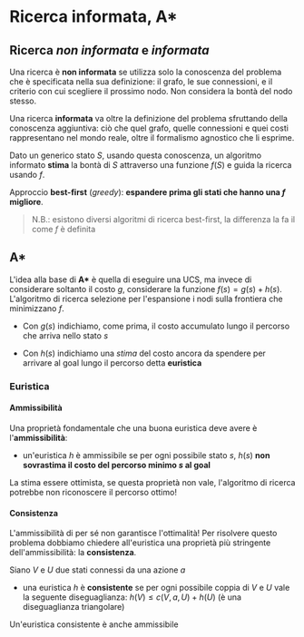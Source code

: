 # Ricerca informata, A*

## Ricerca *non informata* e *informata*

Una ricerca è **non informata** se utilizza solo la conoscenza del problema che è specificata nella sua definizione: il grafo, le sue connessioni, e il criterio con cui scegliere il prossimo nodo. Non considera la bontà del nodo stesso.



Una ricerca **informata** va oltre la definizione del problema sfruttando della conoscenza aggiuntiva: ciò che quel grafo, quelle connessioni e quei costi rappresentano nel mondo reale, oltre il formalismo agnostico che li esprime.

Dato un generico stato $S$, usando questa conoscenza, un algoritmo informato **stima** la bontà di $S$ attraverso una funzione $f(S)$ e guida la ricerca usando $f$.

Approccio **best-first** (*greedy*): **espandere prima gli stati che hanno una $f$ migliore**.

> N.B.: esistono diversi algoritmi di ricerca best-first, la differenza la fa il come $f$ è definita



## A*

L'idea alla base di **A\*** è quella di eseguire una UCS, ma invece di considerare soltanto il costo $g$, considerare la funzione $f(s)=g(s) + h(s)$. L'algoritmo di ricerca selezione per l'espansione i nodi sulla frontiera che minimizzano $f$.

- Con $g(s)$ indichiamo, come prima, il costo accumulato lungo il percorso che arriva nello stato $s$

- Con $h(s)$ indichiamo una *stima* del costo ancora da spendere per arrivare al goal lungo il percorso detta **euristica**

### Euristica

#### Ammissibilità

Una proprietà fondamentale che una buona euristica deve avere è l'**ammissibilità**: 

- un'euristica $h$ è ammissibile se per ogni possibile stato $s$, $h(s)$ **non sovrastima il costo del percorso minimo $s$ al goal**

La stima essere ottimista, se questa proprietà non vale, l'algoritmo di ricerca potrebbe non riconoscere il percorso ottimo!

#### Consistenza

L'ammissibilità di per sé non garantisce l'ottimalità! Per risolvere questo problema dobbiamo chiedere all'euristica una proprietà più stringente dell'ammissibilità: la **consistenza**.

Siano $V$ e $U$ due stati connessi da una azione $a$

- una euristica $h$ è **consistente** se per ogni possibile coppia di $V$ e $U$ vale la seguente diseguaglianza: $h(V) \leq c(V, a, U) + h(U)$ (è una diseguaglianza triangolare)

Un'euristica consistente è anche ammissibile






